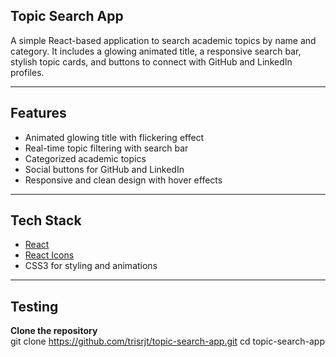 ## Topic Search App

A simple React-based application to search academic topics by name and category. It includes a glowing animated title, a responsive search bar, stylish topic cards, and buttons to connect with GitHub and LinkedIn profiles.

----------------------------------------------------------------------------------------------------------

## Features

-  Animated glowing title with flickering effect
-  Real-time topic filtering with search bar
-  Categorized academic topics 
-  Social buttons for GitHub and LinkedIn
-  Responsive and clean design with hover effects

----------------------------------------------------------------------------------------------------------

## Tech Stack

- [React](https://reactjs.org/)
- [React Icons](https://react-icons.github.io/react-icons/)
- CSS3 for styling and animations

----------------------------------------------------------------------------------------------------------

## Testing

**Clone the repository**  
   git clone https://github.com/trisrjt/topic-search-app.git
   cd topic-search-app
